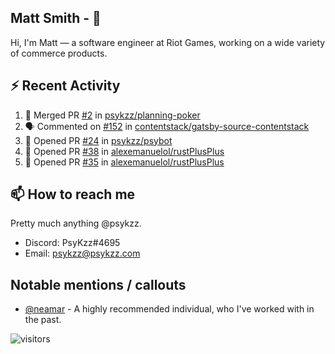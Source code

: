 <!--
[![PsyKzz's github stats](https://github-readme-stats.vercel.app/api?username=psykzz&show_icons=true)](https://github.com/anuraghazra/github-readme-stats)
-->

## Matt Smith - 👋
Hi, I'm Matt — a software engineer at Riot Games, working on a wide variety of commerce products.

## ⚡ Recent Activity

<!--START_SECTION:activity-->
1. 🎉 Merged PR [#2](https://github.com/psykzz/planning-poker/pull/2) in [psykzz/planning-poker](https://github.com/psykzz/planning-poker)
2. 🗣 Commented on [#152](https://github.com/contentstack/gatsby-source-contentstack/issues/152) in [contentstack/gatsby-source-contentstack](https://github.com/contentstack/gatsby-source-contentstack)
3. 💪 Opened PR [#24](https://github.com/psykzz/psybot/pull/24) in [psykzz/psybot](https://github.com/psykzz/psybot)
4. 💪 Opened PR [#38](https://github.com/alexemanuelol/rustPlusPlus/pull/38) in [alexemanuelol/rustPlusPlus](https://github.com/alexemanuelol/rustPlusPlus)
5. 💪 Opened PR [#35](https://github.com/alexemanuelol/rustPlusPlus/pull/35) in [alexemanuelol/rustPlusPlus](https://github.com/alexemanuelol/rustPlusPlus)
<!--END_SECTION:activity-->


## 📫 How to reach me

Pretty much anything @psykzz.

- Discord: PsyKzz#4695
- Email: psykzz@psykzz.com


## Notable mentions / callouts

 - [@neamar](https://github.com/neamar) - A highly recommended individual, who I've worked with in the past.


![visitors](https://visitor-badge.glitch.me/badge?page_id=psykzz/psykzz)


